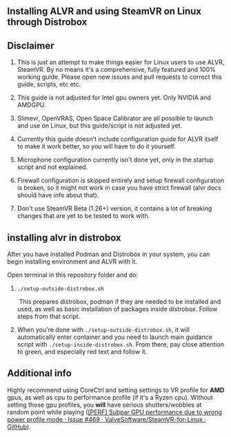 ## Installing ALVR and using SteamVR on Linux through Distrobox

## Disclaimer

1. This is just an attempt to make things easier for Linux users to use ALVR, SteamVR. By no means it's a comprehensive, fully featured and 100% working guide. Please open new issues and pull requests to correct this guide, scripts, etc etc.

2. This guide is not adjusted for Intel gpu owners yet. Only NVIDIA and AMDGPU.

3. Slimevr, OpenVRAS, Open Space Calibrator are all possible to launch and use on Linux, but this guide/script is not adjusted yet.

4. Currently this guide doesn't include configuration guide for ALVR itself to make it work better, so you will have to do it yourself.

5. Microphone configuration currently isn't done yet, only in the startup script and not explained.

6. Firewall configuration is skipped entirely and setup firewall configuration is broken, so it might not work in case you have strict firewall (alvr docs should have info about that).

7. Don't use SteamVR Beta (1.26+) version, it contains a lot of breaking changes that are yet to be tested to work with.

## installing alvr in distrobox

After you have installed Podman and Distrobox in your system, you can begin installing environment and ALVR with it.

Open terminal in this repository folder and do:

1. `./setup-outside-distrobox.sh`
   
    This prepares distrobox, podman if they are needed to be installed and used, as well as basic installation of packages inside distrobox. Follow steps from that script.

2. When you're done with `./setup-outside-distrobox.sh`, it will automatically enter container and you need to launch main guidance script with `./setup-inside-distrobox.sh`. From there, pay close attention to green, and especially red text and follow it.

## Additional info

Highly recommend using CoreCtrl and setting settings to VR profile for **AMD** gpus, as well as cpu to performance profile (if it's a Ryzen cpu). Without setting those gpu profiles, you **will** have serious shutters/wobbles at random point while playing ([[PERF] Subpar GPU performance due to wrong power profile mode · Issue #469 · ValveSoftware/SteamVR-for-Linux · GitHub](https://github.com/ValveSoftware/SteamVR-for-Linux/issues/469)).
